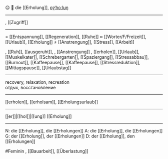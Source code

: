 😌 🔴 die [[Erholung]], [ɛɐ̯ˈhoːlʊŋ](https://youglish.com/pronounce/Erholung/german)

---
, [[Zugriff]]

---
= [[Entspannung]], [[Regeneration]], [[Ruhe]]
≈ [[Worter/F/Freizeit]], [[Urlaub]], [[Erholung]]
≠ [[Anstrengung]], [[Stress]], [[Arbeit]]

, [[Ruh]], [[ausgeruht]], 
, [[Anstrengung]]
, [[erholen]], [[Urlaub]], [[Muskelkater]], [[Schrebergarten]], [[Spaziergang]], [[Stressabbau]], [[Burnout]], [[Kaffeepause]], [[Kaffeepause]], [[Stressreduktion]], [[Mittagspause]], [[Urlaubstag]]


---
recovery, relaxation, recreation  
отдых, восстановление

---
[[erholen]], [[erholsam]], [[Erholungsurlaub]]

---
[[er]]|[[hol]]|[[ung]]
[[Erholung]]


---
N: die [[Erholung]], die [[Erholungen]]
A: die [[Erholung]], die [[Erholungen]]
G: der [[Erholung]], der [[Erholungen]]
D: der [[Erholung]], den [[Erholungen]]

#Feminin 
, [[Bauarbeit]], [[Überlastung]]